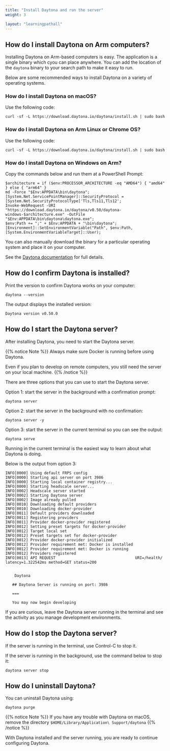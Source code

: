 ```yaml
---
title: "Install Daytona and run the server"
weight: 3

layout: "learningpathall"
---
```


## How do I install Daytona on Arm computers?

Installing Daytona on Arm-based computers is easy. The application is a single binary which cyou can place anywhere. You can add the location of the `daytona` binary to your search path to make it easy to run.

Below are some recommended ways to install Daytona on a variety of operating systems.

### How do I install Daytona on macOS?

Use the following code:

```console
curl -sf -L https://download.daytona.io/daytona/install.sh | sudo bash
```

### How do I install Daytona on Arm Linux or Chrome OS?

Use the following code:

```console
curl -sf -L https://download.daytona.io/daytona/install.sh | sudo bash
```

### How do I install Daytona on Windows on Arm?

Copy the commands below and run them at a PowerShell Prompt:

```console
$architecture = if ($env:PROCESSOR_ARCHITECTURE -eq "AMD64") { "amd64" } else { "arm64" }
md -Force "$Env:APPDATA\bin\daytona"; [System.Net.ServicePointManager]::SecurityProtocol = [System.Net.SecurityProtocolType]'Tls,Tls11,Tls12';
Invoke-WebRequest -URI "https://download.daytona.io/daytona/v0.50/daytona-windows-$architecture.exe" -OutFile "$Env:APPDATA\bin\daytona\daytona.exe";
$env:Path += ";" + $Env:APPDATA + "\bin\daytona"; [Environment]::SetEnvironmentVariable("Path", $env:Path, [System.EnvironmentVariableTarget]::User);
```

You can also manually download the binary for a particular operating system and place it on your computer. 

See the [Daytona documentation](https://www.daytona.io/docs/installation/installation/) for full details. 

## How do I confirm Daytona is installed? 

Print the version to confirm Daytona works on your computer:

```console
daytona --version
```

The output displays the installed version:

```output
Daytona version v0.50.0
```

## How do I start the Daytona server?

After installing Daytona, you need to start the Daytona server. 

{{% notice Note %}}
Always make sure Docker is running before using Daytona.

Even if you plan to develop on remote computers, you still need the server on your local machine.
{{% /notice %}}

There are three options that you can use to start the Daytona server.

Option 1: start the server in the background with a confirmation prompt:

```console
daytona server
```

Option 2: start the server in the background with no confirmation:

```console
daytona server -y
```

Option 3: start the server in the current terminal so you can see the output: 

```console
daytona serve
```

Running in the current terminal is the easiest way to learn about what Daytona is doing.

Below is the output from option 3:

```output
INFO[0000] Using default FRPS config
INFO[0000] Starting api server on port 3986
INFO[0000] Starting local container registry...
INFO[0000] Starting headscale server...
INFO[0002] Headscale server started
INFO[0002] Starting Daytona server
INFO[0002] Image already pulled
INFO[0010] Downloading default providers
INFO[0010] Downloading docker-provider
INFO[0011] Default providers downloaded
INFO[0011] Registering providers
INFO[0011] Provider docker-provider registered
INFO[0012] Setting preset targets for docker-provider
INFO[0012] Target local set
INFO[0012] Preset targets set for docker-provider
INFO[0012] Provider docker-provider initialized
INFO[0012] Provider requirement met: Docker is installed
INFO[0012] Provider requirement met: Docker is running
INFO[0012] Providers registered
INFO[0013] API REQUEST                                   URI=/health/ latency=1.322542ms method=GET status=200


    Daytona

   ## Daytona Server is running on port: 3986

   ===

   You may now begin developing
```

If you are curious, leave the Daytona server running in the terminal and see the activity as you manage development environments.

## How do I stop the Daytona server?

If the server is running in the terminal, use Control-C to stop it. 

If the server is running in the background, use the command below to stop it:

```console
daytona server stop
```

## How do I uninstall Daytona?

You can uninstall Daytona using:

```console
daytona purge
```

{{% notice Note %}}
If you have any trouble with Daytona on macOS, remove the directory `$HOME/Library/Application\ Support/daytona`
{{% /notice %}}

With Daytona installed and the server running, you are ready to continue configuring Daytona.